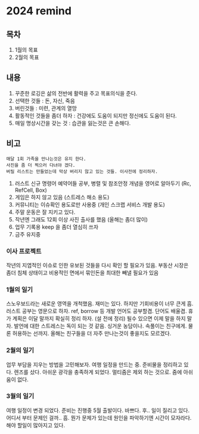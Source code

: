 # 2024 remind

## 목차

1. 1월의 목표
2. 2월의 목표

## 내용

1. 꾸준한 로깅은 삶의 전반에 활력을 주고 목표의식을 준다.
2. 선택한 것들 : 돈, 자신, 죽음
3. 버린것들 : 미련, 관계의 열망
4. 활동적인 것들을 좀더 하자 : 건강에도 도움이 되지만 정신에도 도움이 된다.
5. 매일 명상시간을 갖는 것 : 습관을 잃는것은 큰 손해다.


## 비고

```text
매달 1회 가족을 만나는것은 유지 한다. 
사진을 좀 더 찍으러 다녀야 겠다.
버릴 리스트는 만들었는데 막상 버리지 않고 있는 것들. 이사전에 정리하자.
```

1. 러스트 신규 명령어 예약어들 공부, 병렬 및 참조안정 개념을 영어로 알아두기 (Rc, RefCell, Box)
2. 게임은 하지 않고 있음 (스트레스 해소 용도)
3. 커뮤니티는 이슈확인 용도로만 사용중 (개인 스크랩 서비스 개발 용도)
4. 주말 운동은 잘 지키고 있다.
5. 작년엔 그래도 12회 이상 사진 출사를 했음 (올해는 좀더 많이)
6. 업무 기록용 keep 을 좀더 열심히 쓰자
7. 금주 유지중

### 이사 프로젝트

작년의 지엽적인 이슈로 인한 유보된 것들을 다시 확인 할 필요가 있음.
부동산 시장은 좀더 침체 상태이고 비용적인 면에서 묶인돈을 최대한 빼낼 필요가 있음


### 1월의 일기

스노우보드라는 새로운 영역을 개척했음. 재미는 있다. 하지만 기회비용이 너무 큰게 흠. 
러스트 공부는 영문으로 하자. ref, borrow 등 개발 언어도 공부할겸. 단어도 배울겸. 
휴가 계획은 이달 말까지 확실히 정리 하자. (설 전에 정리) 
될수 있으면 이제 말을 하지 말자. 발언에 대한 스트레스는 독이 되는 것 같음.
싱거운 농담이나. 속풀이는 친구에게. 물론 허용하는 선까지. 
올해는 친구들을 더 자주 만나는것이 좋을지도 모르겠다. 

### 2월의 일기

업무 부담을 지우는 방법을 고민해보자.
여행 일정을 만드는 중. 준비물을 정리하고 있다.
렌즈를 샀다. 아쉬운 광각을 충족하게 되었다.  멀티줌은 제외 하는 것으로.  줌에 아쉬움이 없다.


### 3월의 일기

여행 일정이 변경 되었다.  준비는 진행중 5월 출발이다. 
바쁘다. 후..
일이 질리고 있다. 어디서 부터 문제인 걸까.. 흠. 뭔가 문제가 있는데 원인을 파악하기엔 시간이 모자라다. 해야 할일이 많아지고 있다.